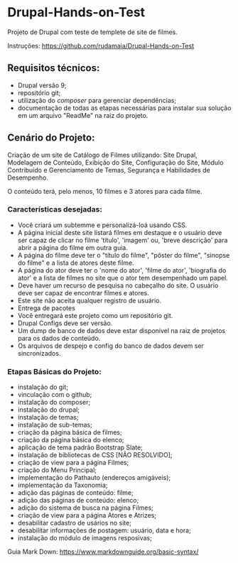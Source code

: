 # Drupal-Hands-on-Test
Projeto de Drupal com teste de templete de site de filmes.

Instruções: <https://github.com/rudamaia/Drupal-Hands-on-Test>

## Requisitos técnicos:

- Drupal versão 9;
- repositório git;
- utilização do *composer* para gerenciar dependências;
- documentação de todas as etapas necessárias para instalar sua solução em um arquivo "ReadMe" na raiz do projeto.

## Cenário do Projeto:

Criação de um site de Catálogo de Filmes utilizando: Site Drupal, Modelagem de Conteúdo, Exibição do Site, Configuração do Site, Módulo Contribuído e Gerenciamento de Temas, Segurança e Habilidades de Desempenho.

O conteúdo terá, pelo menos, 10 filmes e 3 atores para cada filme.

### Características desejadas:

- Você criará um subtemme e personalizá-loá usando CSS.
- A página inicial deste site listará filmes em destaque e o usuário deve ser capaz de clicar no filme 'título', 'imagem' ou, 'breve descrição' para abrir a página do filme em outra guia.
- A página do filme deve ter o "título do filme", "pôster do filme", "sinopse do filme" e a lista de atores deste filme.
- A página do ator deve ter o 'nome do ator', 'filme do ator', 'biografia do ator' e a lista de filmes no site que o ator tem desempenhado um papel.
- Deve haver um recurso de pesquisa no cabeçalho do site. O usuário deve ser capaz de encontrar filmes e atores.
- Este site não aceita qualquer registro de usuário.
- Entrega de pacotes
- Você entregará este projeto como um repositório git.
- Drupal Configs deve ser versão.
- Um dump de banco de dados deve estar disponível na raiz de projetos para os dados de conteúdo.
- Os arquivos de despejo e config do banco de dados devem ser sincronizados.

### Etapas Básicas do Projeto:

- instalação do git;
- vinculação com o github;
- instalação do composer;
- instalação do drupal;
- instalação de temas;
- instalação de sub-temas;
- criação da página básica de filmes;
- criação da página básica do elenco;
- aplicação de tema padrão Bootstrap Slate;
- instalação de bibliotecas de CSS [NÃO RESOLVIDO];
- criação de view para a página Filmes;
- criação do Menu Principal;
- implementação do Pathauto (endereços amigáveis);
- implementação da Taxonomia;
- adição das páginas de conteúdo: filme;
- adição das páginas de conteúdo: elenco;
- adição do sistema de busca na página Filmes;
- criação de view para a página Atores e Atrizes;
- desabilitar cadastro de usários no site;
- desabilitar informações de postagem: usuário, data e hora;
- instalação do módulo de imagens resposivas;


Guia Mark Down: <https://www.markdownguide.org/basic-syntax/>
